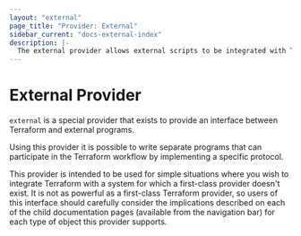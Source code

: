```yaml
---
layout: "external"
page_title: "Provider: External"
sidebar_current: "docs-external-index"
description: |-
  The external provider allows external scripts to be integrated with Terraform.
---
```


# External Provider

`external` is a special provider that exists to provide an interface
between Terraform and external programs.

Using this provider it is possible to write separate programs that can
participate in the Terraform workflow by implementing a specific protocol.

This provider is intended to be used for simple situations where you wish
to integrate Terraform with a system for which a first-class provider
doesn't exist. It is not as powerful as a first-class Terraform provider,
so users of this interface should carefully consider the implications
described on each of the child documentation pages (available from the
navigation bar) for each type of object this provider supports.

